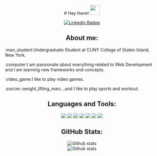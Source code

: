 <div align="center">
# Hey there! <img src="https://raw.githubusercontent.com/MartinHeinz/MartinHeinz/master/wave.gif" width="32px"/>

[![Linkedin Badge](https://img.shields.io/badge/-BolaGhaly-blue?style=flat-square&logo=Linkedin&logoColor=white&link=https://www.linkedin.com/in/bolaghaly63/)](https://www.linkedin.com/in/bolaghaly63/)
</div>

<h2 align="center">About me:</h2>
  <p>:man_student:Undergraduate Student at CUNY College of Staten Island, New York.</p>
  <p>:computer:I am passionate about everything related to Web Development and I am learning new frameworks and concepts.</p>
  <p>:video_game:I like to play video games.</p>
  <p>:soccer::weight_lifting_man:...and I like to play sports and workout.</p>

<div align="center">
  <h2>Languages and Tools:</h2>
  <div>
    <code><img src="https://img.shields.io/badge/HTML5-E34F26?style=for-the-badge&logo=html5&logoColor=white"></code>
    <code><img src="https://img.shields.io/badge/CSS3-1572B6?style=for-the-badge&logo=css3&logoColor=white"></code>
    <code><img src="https://img.shields.io/badge/JavaScript-323330?style=for-the-badge&logo=javascript&logoColor=F7DF1E"></code>
    <code><img src="https://img.shields.io/badge/C%2B%2B-00599C?style=for-the-badge&logo=c%2B%2B&logoColor=white"></code>
    <code><img src="https://img.shields.io/badge/Python-3670A0?style=for-the-badge&logo=python&logoColor=white"></code>
    <code><img src="https://img.shields.io/badge/Git-F54D27?style=for-the-badge&logo=git&logoColor=white"></code>
    <code><img src="https://img.shields.io/badge/GitHub-000000?style=for-the-badge&logo=github&logoColor=white"></code>
  </div>
</div>

<div align="center">
  <h2>GitHub Stats:</h2>

  ![Github stats](https://github-readme-stats.vercel.app/api?username=BolaGhaly&show_icons=true&theme=dark&include_all_commits=true)
  <br>
  ![Github stats](https://github-readme-stats.vercel.app/api/top-langs/?username=BolaGhaly&theme=dark&layout=compact&card_width=445&langs_count=10)
<div>
